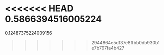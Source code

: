 <<<<<<< HEAD
0.5866394516005224
=======
0.12487375224009156
>>>>>>> 2944864e5df37e8ffbb0db930b1e7b797fa4b427
